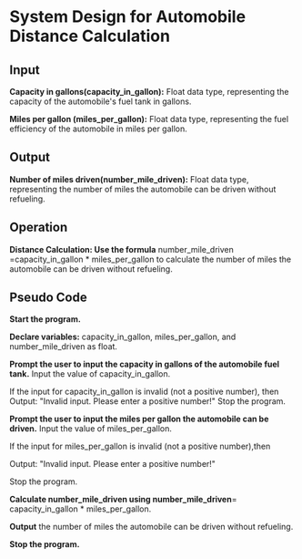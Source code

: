 # System Design for Automobile Distance Calculation
## Input

**Capacity in gallons(capacity_in_gallon):** Float data type, representing the capacity of the automobile's fuel tank in gallons.

**Miles per gallon (miles_per_gallon):** Float data type, representing the fuel efficiency of the automobile in miles per gallon.

## Output

**Number of miles driven(number_mile_driven):** 
Float data type, representing the number of miles the automobile can be driven without refueling.

## Operation

**Distance Calculation: Use the formula**
number_mile_driven =capacity_in_gallon * miles_per_gallon 
to calculate the number of miles the automobile can be driven without refueling.

## Pseudo Code

**Start the program.**

**Declare variables:**
capacity_in_gallon, miles_per_gallon, and number_mile_driven as float.

**Prompt the user to input the capacity in gallons of the automobile fuel tank.**
Input the value of capacity_in_gallon.

If the input for capacity_in_gallon is invalid (not a positive number), then
    Output: "Invalid input. Please enter a positive number!"
    Stop the program.

**Prompt the user to input the miles per gallon the automobile can be driven.**
Input the value of miles_per_gallon.

If the input for miles_per_gallon is invalid (not a positive number),then
    
Output: "Invalid input. Please enter a positive number!"

Stop the program.

**Calculate number_mile_driven using number_mile_driven**= capacity_in_gallon * miles_per_gallon.

**Output** the number of miles the automobile can be driven without refueling.

**Stop the program.**
